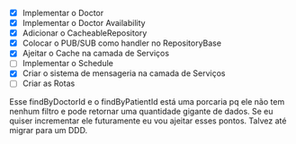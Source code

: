 - [x] Implementar o Doctor
- [x] Implementar o Doctor Availability
- [x] Adicionar o CacheableRepository
- [x] Colocar o PUB/SUB como handler no RepositoryBase
- [x] Ajeitar o Cache na camada de Serviços
- [ ] Implementar o Schedule
- [x] Criar o sistema de mensageria na camada de Serviços
- [ ] Criar as Rotas

Esse findByDoctorId e o findByPatientId está uma porcaria pq ele não tem nenhum filtro e pode retornar uma quantidade gigante de dados. Se eu quiser incrementar ele futuramente eu vou ajeitar esses pontos. Talvez até migrar para um DDD.